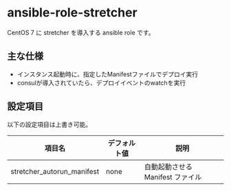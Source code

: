 # ansible-role-stretcher

CentOS 7 に stretcher を導入する ansible role です。

## 主な仕様

- インスタンス起動時に、指定したManifestファイルでデプロイ実行
- consulが導入されていたら、デプロイイベントのwatchを実行

## 設定項目

以下の設定項目は上書き可能。

| 項目名                     | デフォルト値| 説明                             |
| -------------------------- | ----------- | -------------------------------- |
| stretcher_autorun_manifest | none        | 自動起動させる Manifest ファイル |

